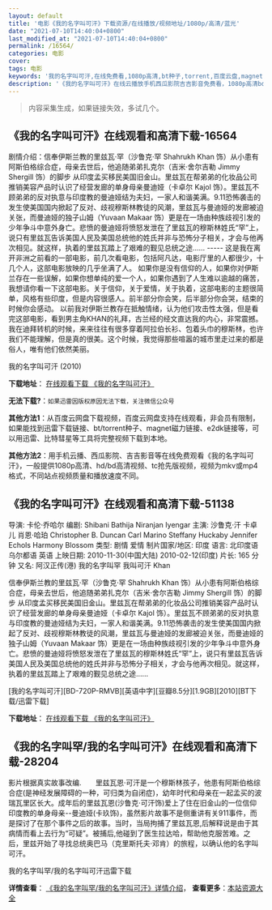 ```yaml
---
layout: default
title: '电影《我的名字叫可汗》下载资源/在线播放/视频地址/1080p/高清/蓝光'
date: "2021-07-10T14:40:04+0800"
last_modified_at: "2021-07-10T14:40:04+0800"
permalink: /16564/
categories: 电影
cover:
tags: 电影
keywords: '我的名字叫可汗,在线免费看,1080p高清,bt种子,torrent,百度云盘,magnet,磁力链,迅雷下载资源'
description: '《我的名字叫可汗》在线云播放手机西瓜影院吉吉影音免费看，1080p高清bd/hd未删减完整版和tc抢先枪版，mkv/mp4格式，附带bt/torrent种子、magnet/磁力链、百度云盘、网盘资源迅雷下载链接'
---
```


>内容采集生成，如果链接失效，多试几个。


## 《我的名字叫可汗》在线观看和高清下载-16564

剧情介绍：信奉伊斯兰教的里兹瓦·罕（沙鲁克·罕 Shahrukh Khan 饰）从小患有阿斯伯格综合症，母亲去世后，他追随弟弟扎克尔（吉米·舍尔吉勒 Jimmy Shergill 饰）的脚步 从印度孟买移民美国旧金山。里兹瓦在帮弟弟的化妆品公司推销美容产品时认识了经营发廊的单身母亲曼迪娅（卡卓尔 Kajol 饰）。里兹瓦不顾弟弟的反对执意与印度教的曼迪娅结为夫妇，一家人和谐美满。9.11恐怖袭击的发生使美国国内掀起了反对、歧视穆斯林教徒的风潮，里兹瓦与曼迪娅的发廊被迫关张，而曼迪娅的独子山姆（Yuvaan Makaar 饰）更是在一场由种族歧视引发的少年争斗中意外身亡。悲愤的曼迪娅将愤怒发泄在了里兹瓦的穆斯林姓氏“罕”上，说只有里兹瓦告诉美国人民及美国总统他的姓氏并非与恐怖分子相关，才会与他再次相见。就这样，执着的里兹瓦踏上了艰难的觐见总统之途…… ----- 这是我在离开非洲之前看的一部电影，前几次看电影，包括阿凡达，电影厅里的人都很少，十几个人，这部电影放映的几乎坐满了人。 如果你是没有信仰的人，如果你对伊斯兰存在一些误解，如果你想单纯的爱一个人，如果你遇到了人生难以逾越的痛苦，我想请你看一下这部电影。关于信仰，关于爱情，关于执着，这部电影的主题很简单，风格有些印度，但是内容很感人。前半部分你会笑，后半部分你会哭，结束的时候你会感动。 以前我对伊斯兰教存在抵触情绪，认为他们攻击性太强，但是看完这部电影，看到男主角KHAN的礼拜，古兰经的经文直达我的内心，非常震撼。 我在迪拜转机的时候，来来往往有很多穿着阿拉伯长衫、包着头巾的穆斯林，也许我们不能理解，但是真的很美。这个时候，我觉得那些喧嚣的城市里走过来的都是俗人，唯有他们依然美丽。


我的名字叫可汗 (2010)

**下载地址**： [在线观看下载 《我的名字叫可汗》](https://www.btbtdy.me/btdy/dy3991.html) 


**无法下载?**：`如果迅雷因版权原因无法下载，关注微信公众号 `

**其他方法1**：从百度云网盘下载视频，百度云网盘支持在线观看，非会员有限制，如果能找到迅雷下载链接、bt/torrent种子、magnet磁力链接、e2dk链接等，可以用迅雷、比特彗星等工具将完整视频下载到本地。

**其他方法2**：用手机云播、西瓜影院、吉吉影音等在线免费观看《我的名字叫可汗》，一般提供1080p高清、hd/bd高清视频、tc抢先版视频，视频为mkv或mp4格式，不同站点视频质量和播放速度不同。


## 《我的名字叫可汗》在线观看和高清下载-51138

导演: 卡伦·乔哈尔 编剧: Shibani Bathija Niranjan Iyengar 主演: 沙鲁克·汗 卡卓儿 肖恩·哈珀 Christopher B. Duncan Carl Marino Steffany Huckaby Jennifer Echols Harmony Blossom 类型: 剧情 爱情 制片国家/地区: 印度 语言: 北印度语 乌尔都语 英语 上映日期: 2010-11-30(中国大陆) 2010-02-12(印度) 片长: 165 分钟 又名: 阿汉正传(港) 我的名字叫罕 我叫可汗 Khan

信奉伊斯兰教的里兹瓦·罕（沙鲁克·罕 Shahrukh Khan 饰）从小患有阿斯伯格综合症，母亲去世后，他追随弟弟扎克尔（吉米·舍尔吉勒 Jimmy Shergill 饰）的脚步 从印度孟买移民美国旧金山。里兹瓦在帮弟弟的化妆品公司推销美容产品时认识了经营发廊的单身母亲曼迪娅（卡卓尔 Kajol 饰）。里兹瓦不顾弟弟的反对执意与印度教的曼迪娅结为夫妇，一家人和谐美满。9.11恐怖袭击的发生使美国国内掀起了反对、歧视穆斯林教徒的风潮，里兹瓦与曼迪娅的发廊被迫关张，而曼迪娅的独子山姆（Yuvaan Makaar 饰）更是在一场由种族歧视引发的少年争斗中意外身亡。悲愤的曼迪娅将愤怒发泄在了里兹瓦的穆斯林姓氏“罕”上，说只有里兹瓦告诉美国人民及美国总统他的姓氏并非与恐怖分子相关，才会与他再次相见。就这样，执着的里兹瓦踏上了艰难的觐见总统之途……


[我的名字叫可汗][BD-720P-RMVB][英语中字][豆瓣8.5分][1.9GB][2010][BT下载/迅雷下载]

**下载地址**： [在线观看下载 《我的名字叫可汗》](https://www.btdx8.com/torrent/my_name_is_khan_2010.html) 


## 《我的名字叫罕/我的名字叫可汗》在线观看和高清下载-28204

影片根据真实故事改编.　　里兹瓦恩·可汗是一个穆斯林孩子，他患有阿斯伯格综合症(是神经发展障碍的一种，可归类为自闭症)，幼年时代和母亲在一起孟买的波瑞瓦里区长大。成年后的里兹瓦恩(沙鲁克&middot;可汗饰)爱上了住在旧金山的一位信仰印度教的单身母亲--曼迪娅(卡玖饰)，虽然影片故事不是侧重讲有关911事件，而是探讨了在那个事件之后的故事。当时，当局拘捕了里兹瓦恩,后解释说是由于其病情而看上去行为“可疑”。被捕后,他碰到了医生拉达哈，帮助他克服苦难。之后，里兹开始了寻找总统奥巴马（克里斯托夫&middot;邓肯）的旅程，以确认他的名字叫可汗。


我的名字叫罕/我的名字叫可汗迅雷下载

**详情查看**： [《我的名字叫罕/我的名字叫可汗》详情介绍](/movie/28204/)， **查看更多**：[本站资源大全](/movie/t/all/)

